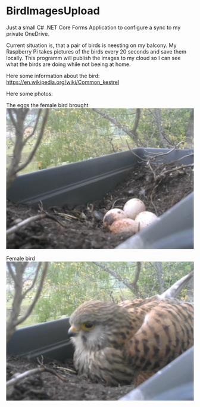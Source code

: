 # BirdImagesUpload

Just a small C# .NET Core Forms Application to configure a sync to my private OneDrive.

Current situation is, that a pair of birds is neesting on my balcony. My Raspberry Pi takes pictures of the birds every 20 seconds and save them locally.
This programm will publish the images to my cloud so I can see what the birds are doing while not beeing at home.

Here some information about the bird: https://en.wikipedia.org/wiki/Common_kestrel

Here some photos:

The eggs the female bird brought
![Eggs](https://github.com/jheinath/BirdImagesUpload/blob/master/Images/Eggs.png?raw=true)

Female bird
![FemaleBird](https://github.com/jheinath/BirdImagesUpload/blob/master/Images/FemaleBird.png?raw=true)
